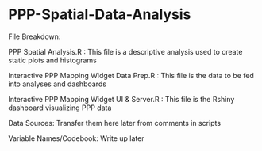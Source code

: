 # PPP-Spatial-Data-Analysis

File Breakdown:

PPP Spatial Analysis.R :
This file is a descriptive analysis used to create static plots and histograms

Interactive PPP Mapping Widget Data Prep.R :
This file is the data to be fed into analyses and dashboards

Interactive PPP Mapping Widget UI & Server.R :
This file is the Rshiny dashboard visualizing PPP data


Data Sources:
Transfer them here later from comments in scripts


Variable Names/Codebook:
Write up later
